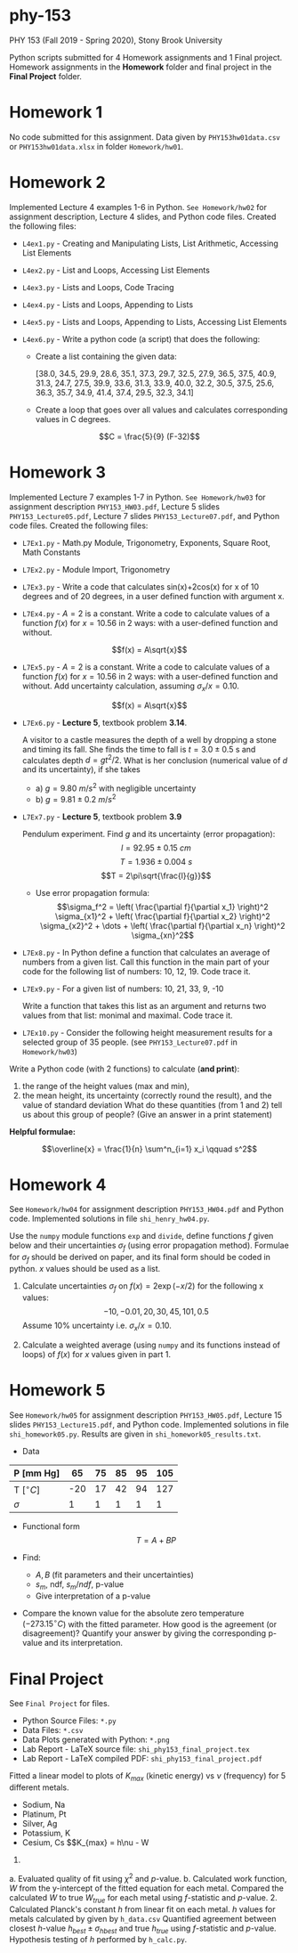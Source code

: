 # phy-153
PHY 153 (Fall 2019 - Spring 2020), Stony Brook University

Python scripts submitted for 4 Homework assignments and 1 Final project. Homework assignments in the **Homework** folder and final project in the **Final Project** folder.

# Homework 1

No code submitted for this assignment. Data given by `PHY153hw01data.csv` or `PHY153hw01data.xlsx` in folder `Homework/hw01`.

# Homework 2

Implemented Lecture 4 examples 1-6 in Python. `See Homework/hw02` for assignment description, Lecture 4 slides, and Python code files. Created the following files:

* `L4ex1.py` - Creating and Manipulating Lists, List Arithmetic, Accessing List Elements

* `L4ex2.py` - List and Loops, Accessing List Elements

* `L4ex3.py` - Lists and Loops, Code Tracing

* `L4ex4.py` - Lists and Loops, Appending to Lists

* `L4ex5.py` - Lists and Loops, Appending to Lists, Accessing List Elements

* `L4ex6.py` - Write a python code (a script) that does the following:

  * Create a list containing the given data:

    \[38.0, 34.5, 29.9, 28.6, 35.1, 37.3, 29.7, 32.5, 27.9, 36.5, 37.5, 40.9, 31.3, 24.7, 27.5, 39.9, 33.6, 31.3, 33.9, 40.0, 32.2, 30.5, 37.5, 25.6, 36.3, 35.7, 34.9, 41.4, 37.4, 29.5, 32.3, 34.1\]

  * Create a loop that goes over all values and calculates corresponding values in C degrees. 

$$C = \frac{5}{9} (F-32)$$

# Homework 3

Implemented Lecture 7 examples 1-7 in Python. `See Homework/hw03` for assignment description `PHY153_HW03.pdf`, Lecture 5 slides `PHY153_Lecture05.pdf`, Lecture 7 slides `PHY153_Lecture07.pdf`, and Python code files. Created the following files:

* `L7Ex1.py` - Math.py Module, Trigonometry, Exponents, Square Root, Math Constants

* `L7Ex2.py` - Module Import, Trigonometry

* `L7Ex3.py` - Write a code that calculates sin(x)+2cos(x) for x of 10 degrees and of 20 degrees, in a user defined function with argument x.

* `L7Ex4.py` - $A=2$ is a constant. Write a code to calculate values of a function $f(x)$ for $x=10.56$ in 2 ways: with a user-defined function and without.

$$f(x) = A\sqrt{x}$$

* `L7Ex5.py` - $A=2$ is a constant. Write a code to calculate values of a function $f(x)$ for $x=10.56$ in 2 ways: with a user-defined function and without. Add uncertainty calculation, assuming $\sigma_x / x = 0.10$.

$$f(x) = A\sqrt{x}$$

* `L7Ex6.py` - **Lecture 5**, textbook problem **3.14**.

    A visitor to a castle measures the depth of a well by dropping a stone and
timing its fall. She finds the time to fall is $t=3.0 \pm 0.5$ s and calculates
depth $d=gt^2/2$. What is her conclusion (numerical value of $d$ and its uncertainty), if she takes
  * a) $g=9.80\ m/s^2$ with negligible uncertainty
  * b) $g=9.81 \pm 0.2\ m/s^2$

* `L7Ex7.py` - **Lecture 5**, textbook problem **3.9**

    Pendulum experiment. Find $g$ and its uncertainty (error propagation):
$$l = 92.95 \pm 0.15\ cm$$
$$T = 1.936 \pm 0.004\ s$$
$$T = 2\pi\sqrt{\frac{l}{g}}$$

  * Use error propagation formula:
$$\sigma_f^2 = \left( \frac{\partial f}{\partial x_1} \right)^2 \sigma_{x1}^2 + \left( \frac{\partial f}{\partial x_2} \right)^2 \sigma_{x2}^2 + \dots + \left( \frac{\partial f}{\partial x_n} \right)^2 \sigma_{xn}^2$$

* `L7Ex8.py` - In Python define a function that calculates an average of numbers from a given list. Call this function in the main part of your code for the following list of numbers: 10, 12, 19. Code trace it.

* `L7Ex9.py` - For a given list of numbers: 10, 21, 33, 9, -10

    Write a function that takes this list as an argument and returns two values from that list: monimal and maximal. Code trace it.

* `L7Ex10.py` - Consider the following height measurement results for a selected group of 35 people. (see `PHY153_Lecture07.pdf` in `Homework/hw03`)

Write a Python code (with 2 functions) to calculate (**and print**):

1. the range of the height values (max and min),
2. the mean height, its uncertainty (correctly round the result), and the value of standard deviation
What do these quantities (from 1 and 2) tell us about this group of people? (Give an answer in a print statement)

**Helpful formulae:**

$$\overline{x} = \frac{1}{n} \sum^n_{i=1} x_i \qquad s^2$$

# Homework 4

See `Homework/hw04` for assignment description `PHY153_HW04.pdf` and Python code. Implemented solutions in file `shi_henry_hw04.py`.

Use the `numpy` module functions `exp` and `divide`, define functions $f$ given below and their uncertainties $\sigma_f$ (using error propagation method). Formulae for $\sigma_f$ should be derived on paper, and its final form should be coded in python. $x$ values should be used as a list.

1. Calculate uncertainties $\sigma_f$ on $f(x) = 2 \exp(-x/2)$ for the following x values:
$$-10, -0.01, 20, 30, 45, 101, 0.5$$
Assume 10% uncertainty i.e. $\sigma_x/x = 0.10$.

2. Calculate a weighted average (using `numpy` and its functions instead of loops) of $f(x)$ for $x$ values given in part 1.

# Homework 5

See `Homework/hw05` for assignment description `PHY153_HW05.pdf`, Lecture 15 slides `PHY153_Lecture15.pdf`, and Python code. Implemented solutions in file `shi_homework05.py`. Results are given in `shi_homework05_results.txt`.

* Data

|   P \[mm Hg\]    | 65  | 75 | 85 | 95 | 105 |
|       ---        | --- | ---| ---| ---| --- |
| T \[$^\circ C$\] | -20 | 17 | 42 | 94 | 127 |
|     $\sigma$     |  1  | 1  | 1  | 1  |  1  |

* Functional form
$$T = A+BP$$

* Find:
  * $A, B$ (fit parameters and their uncertainties)
  * $s_m$, ndf, $s_m/ndf$, p-value
  * Give interpretation of a p-value
* Compare the known value for the absolute zero temperature ($-273.15 ^\circ C$) with the fitted parameter. How good is the agreement (or disagreement)? Quantify your answer by giving the corresponding p-value and its interpretation.

# Final Project

See `Final Project` for files.
* Python Source Files: `*.py`
* Data Files: `*.csv`
* Data Plots generated with Python: `*.png`
* Lab Report - LaTeX source file: `shi_phy153_final_project.tex`
* Lab Report - LaTeX compiled PDF: `shi_phy153_final_project.pdf`

Fitted a linear model to plots of $K_{max}$ (kinetic energy) vs $\nu$ (frequency) for 5 different metals.
* Sodium, Na
* Platinum, Pt
* Silver, Ag
* Potassium, K
* Cesium, Cs
$$K_{max} = h\nu - W

1.
  a. Evaluated quality of fit using $\chi^2$ and $p$-value.
  b. Calculated work function, $W$ from the y-intercept of the fitted equation for each metal. Compared the calculated $W$ to true $W_{true}$ for each metal using $f$-statistic and $p$-value.
2. Calculated Planck's constant $h$ from linear fit on each metal. $h$ values for metals calculated by given by `h_data.csv` Quantified agreement between closest $h$-value $h_{best} \pm \sigma_{hbest}$ and true $h_{true}$ using $f$-statistic and $p$-value. Hypothesis testing of $h$ performed by `h_calc.py`.
